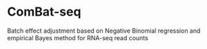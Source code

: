 # ComBat-seq
Batch effect adjustment based on Negative Binomial regression and empirical Bayes method for RNA-seq read counts
